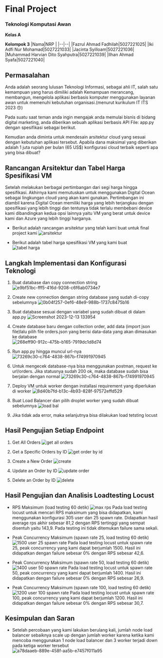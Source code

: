 # Final Project 
### Teknologi Komputasi Awan

**Kelas A**

**Kelompok 3**
|Nama|NRP  |
|--|--|
|Fazrul Ahmad Fadhilah|5027221025|
|Iki Adfi Nur Mohamad|5027221033|
|Jacinta Syilloam|5027221036|
|Muhammad Harvian Dito Syahputra|5027221039|
|Ilhan Ahmad Syafa|5027221040|

## Permasalahan
Anda adalah seorang lulusan Teknologi Informasi, sebagai ahli IT, salah satu kemampuan yang harus dimiliki adalah Kemampuan merancang, membangun, mengelola aplikasi berbasis komputer menggunakan layanan awan untuk memenuhi kebutuhan organisasi.(menurut kurikulum IT ITS 2023 😙)

Pada suatu saat teman anda ingin mengajak anda memulai bisnis di bidang digital marketing, anda diberikan sebuah aplikasi berbasis API File: app.py dengan spesifikasi sebagai berikut.

Kemudian anda diminta untuk mendesain arsitektur cloud yang sesuai dengan kebutuhan aplikasi tersebut. Apabila dana maksimal yang diberikan adalah 1 juta rupiah per bulan (65 US$) konfigurasi cloud terbaik seperti apa yang bisa dibuat?

## Rancangan Arsitektur dan Tabel Harga Spesifikasi VM
Setelah melakukan berbagai pertimbangan dari segi harga hingga spesifikasi. Akhirnya kami memutuskan untuk menggunakan Digital Ocean sebagai lingkungan cloud yang akan kami gunakan. Pertimbangan ini diambil karena Digital Ocean memiliki harga yang lebih terjangkau dengan spesifikasi yang lebih tinggi dan tentunya tidak terlalu membebani device kami dibandingkan kedua opsi lainnya yaitu VM yang berat untuk device kami dan Azure yang lebih tinggi harganya.

- Berikut adalah rancangan arsitektur yang telah kami buat untuk final project kami
![arsitektur](https://github.com/JacintaSyilloam/fp-cloud-computing/assets/115382618/936d5e63-1aa0-4a73-af8c-5176cd495a34)

- Berikut adalah tabel harga spesifikasi VM yang kami buat <br>
![tabel harga](https://github.com/JacintaSyilloam/fp-cloud-computing/assets/115382618/0ceda6d0-0fd0-4f0b-99f7-19aadae14b12)

## Langkah Implementasi dan Konfigurasi Teknologi
1. Buat database dan copy connection string
![e9bf51bc-fff5-416d-9208-c6f6ab0734e7](https://github.com/JacintaSyilloam/fp-cloud-computing/assets/115382618/ce08c7bf-385d-449d-beb6-89bddde4566a)

2. Create new connection dengan string database yang sudah di-copy sebelumnya
![0b04f257-0ef6-48e9-988b-1737c8475b16](https://github.com/JacintaSyilloam/fp-cloud-computing/assets/115382618/2fd86bc3-2ba8-4b79-bd81-10819d69533b)

3. Buat database sesuai dengan variabel yang sudah dibuat di dalam app.py
![Screenshot 2023-12-13 133954](https://github.com/JacintaSyilloam/fp-cloud-computing/assets/115382618/91484af1-616b-4e9b-a9f5-4c975d87620d)

4. Create database baru dengan collection order, add data (import json file)lalu pilih file orders.json yang berisi data-data yang akan dimasukan ke database<br>
![268eff90-912c-475b-b165-7919dc1d8d74](https://github.com/JacintaSyilloam/fp-cloud-computing/assets/115382618/606b56f9-1c17-4553-870c-dd613223427d)

5. Run app.py hingga muncul url-nya
![73269c30-c764-4838-867b-f74991970945](https://github.com/JacintaSyilloam/fp-cloud-computing/assets/115382618/2a9dda00-5c63-4cee-8631-c075db58b8bd)

6. Untuk mengecek database-nya bisa menggunakan postman, request ke url/orders. Jika statusnya sudah 200 ok, maka database sudah bisa berjalan dengan normal
![73269c30-c764-4838-867b-f74991970945](https://github.com/JacintaSyilloam/fp-cloud-computing/assets/115382618/2a9dda00-5c63-4cee-8631-c075db58b8bd)

7. Deploy VM untuk worker dengan installasi requirement yang diperlukan di worker
![8d40b7fd-b13c-4b93-828f-97572effd529](https://github.com/JacintaSyilloam/fp-cloud-computing/assets/115382618/5f72b077-ca0e-4ed1-9985-bf020010b5ae)

8. Buat Load Balancer dan pilih droplet worker yang sudah dibuat sebelumnya
![load bal](https://github.com/JacintaSyilloam/fp-cloud-computing/assets/115382618/521b3301-7be7-4bc0-8fa2-630f7921413b) 

9. Jika tidak ada error, maka selanjutnya bisa dilakukan load tetsting locust

## Hasil Pengujian Setiap Endpoint
1. Get All Orders
![get all orders](https://github.com/JacintaSyilloam/fp-cloud-computing/assets/127307991/cf0d700b-751e-4112-b7e3-129605201325)

2. Get a Specific Orders by ID
![get order by id](https://github.com/JacintaSyilloam/fp-cloud-computing/assets/127307991/baf487db-6cf9-40e4-a8a6-1d87e0737e6f)

3. Create a New Order
![create](https://github.com/JacintaSyilloam/fp-cloud-computing/assets/127307991/04ad7a67-fe00-4fee-b4d6-febd2375fcb9)

4. Update an Order by ID
![update order](https://github.com/JacintaSyilloam/fp-cloud-computing/assets/127307991/12aec701-9dff-41f6-9061-c8d4b5d4b991)

5. Delete an Order by ID
![delete](https://github.com/JacintaSyilloam/fp-cloud-computing/assets/127307991/a49b1ad8-2a4d-4d1e-92b4-928b081c4f3b)

## Hasil Pengujian dan Analisis Loadtesting Locust
- RPS Maksimum (load testing 60 detik)
![max rps](https://github.com/JacintaSyilloam/fp-cloud-computing/assets/115382618/041b8bbc-4ffa-42b5-b87e-a5c915baa97a)
Pada load testing locust untuk mencari RPS maksimum yang bisa didapatkan, kami menggunakan konfigurasi 305 user dan 25 spawn rate. Didapatkan hasil average rps akhir sebesar 81,2 dengan RPS tertinggi yang sempat disentuh yaitu 143,9. Pada testing ini tidak ditemukan failure sama sekali.

- Peak Concurrency Maksimum (spawn rate 25, load testing 60 detik)
![1500 user 25 spawn rate](https://github.com/JacintaSyilloam/fp-cloud-computing/assets/115382618/67294dcf-43a6-4279-8bb1-5000a2be40db)
Pada load testing locust untuk spawn rate 25, peak concurrency yang kami dapat berjumlah 1500. Hasil ini didapatkan dengan failure sebesar 0% dengan RPS sebesar 42,6.

- Peak Concurrency Maksimum (spawn rate 50, load testing 60 detik)
![1400 user 50 spawn rate](https://github.com/JacintaSyilloam/fp-cloud-computing/assets/115382618/903fa121-a0e2-46a1-b61f-18062f8dc2bc)
Pada load testing locust untuk spawn rate 50, peak concurrency yang kami dapat berjumlah 1400. Hasil ini didapatkan dengan failure sebesar 0% dengan RPS sebesar 26,9.

- Peak Concurrency Maksimum (spawn rate 100, load testing 60 detik)
![1200 user 100 spawn rate](https://github.com/JacintaSyilloam/fp-cloud-computing/assets/115382618/f5b83a58-f525-4a0a-9c89-5fa3dec61783)
Pada load testing locust untuk spawn rate 100, peak concurrency yang kami dapat berjumlah 1200. Hasil ini didapatkan dengan failure sebesar 0% dengan RPS sebesar 30,7.

## Kesimpulan dan Saran
- Setelah percobaan yang kami lakukan berulang kali, jumlah node load balancer sebaiknya scale up dengan jumlah worker karena ketika kami mencoba menggunakan 1 node load balancer dan 3 worker terjadi down pada ketiga worker tersebut
![a78daaeb-889e-458f-aa5b-e7457f011a95](https://github.com/JacintaSyilloam/fp-cloud-computing/assets/115382618/c11984c3-57b1-4c47-94e4-a31e02741f25)
